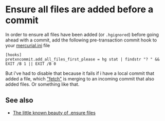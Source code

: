 ﻿# Ensure all files are added before a commit

In order to ensure all files have been added (or `.hgignored`) before going ahead with a commit, add the following pre-transaction commit hook to your [mercurial.ini](mercurial_ini.md) file

	[hooks]
	pretxncommit.add_all_files_first_please = hg stat | findstr "? " && EXIT /B 1 || EXIT /B 0

But i've had to disable that because it fails if i have a local commit that added a file, which ["fetch"](current_extensions.md) is merging to an incoming commit that also added files. Or something like that.

## See also

- [The little known beauty of .ensure files](https://secretgeek.net/ensure)
